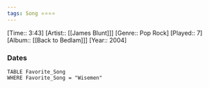 ```yaml
---
tags: Song ⭐⭐⭐⭐ 
---
```

[Time:: 3:43]
[Artist:: [[James Blunt]]]
[Genre:: Pop Rock]
[Played:: 7]
[Album:: [[Back to Bedlam]]]
[Year:: 2004]
### Dates
````dataview
TABLE Favorite_Song
WHERE Favorite_Song = "Wisemen"
````